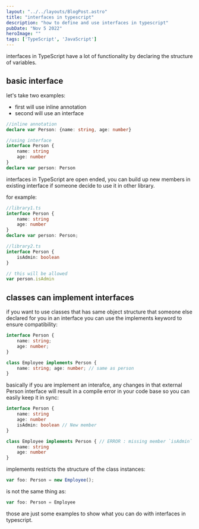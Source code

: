 ```yaml
---
layout: "../../layouts/BlogPost.astro"
title: "interfaces in typescript"
description: "how to define and use interfaces in typescript"
pubDate: "Nov 5 2022"
heroImage: ""
tags: ['TypeScript', 'JavaScript']
--- 
```


interfaces in TypeScript have a lot of functionality by declaring the structure of variables.

## basic interface

let's take two examples:

- first will use inline annotation 
- second will use an interface

```typescript
//inline annotation
declare var Person: {name: string, age: number}

//using interface
interface Person {
    name: string
    age: number
}
declare var person: Person
```

interfaces in TypeScript are open ended, you can build up new members in existing interface if someone decide to use it in other library.

for example:

```typescript
//library1.ts
interface Person {
    name: string
    age: number
}
declare var person: Person;

//library2.ts
interface Person {
    isAdmin: boolean
}

// this will be allowed
var person.isAdmin
```

## classes can implement interfaces

if you want to use classes that has same object structure that someone else declared for you in an interface you can use the implements keyword to ensure compatibility:

```typescript
interface Person {
    name: string; 
    age: number;
}

class Employee implements Person {
    name: string; age: number; // same as person
}
```

basically if you are implement an interafce, any changes in that external Person interface will result in a compile error in your code base so you can easily keep it in sync:

```typescript
interface Person {
    name: string
    age: number
    isAdmin: boolean // New member
}

class Employee implements Person { // ERROR : missing member `isAdmin`
    name: string
    age: number
}
```

implements restricts the structure of the class instances:

```typescript
var foo: Person = new Employee();
```

is not the same thing as:

```typescript
var foo: Person = Employee
```

those are just some examples to show what you can do with interfaces in typescript.



